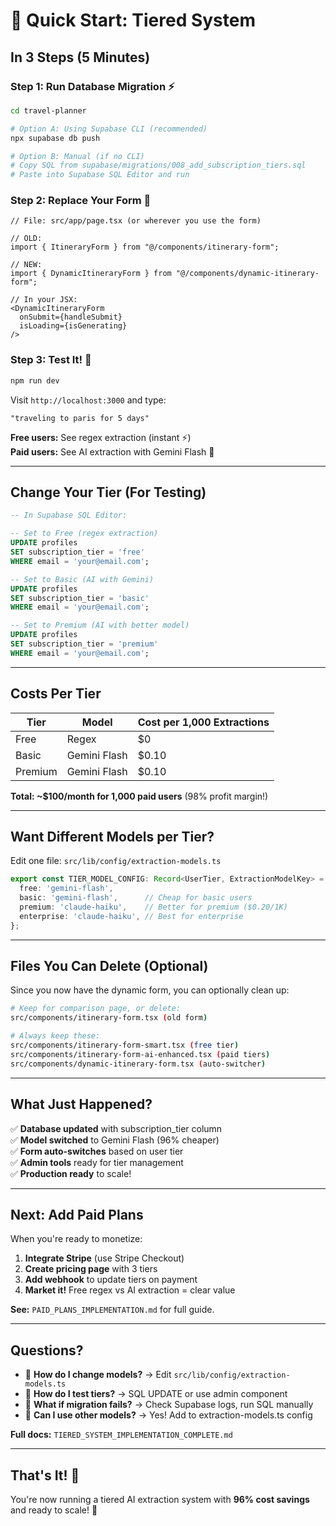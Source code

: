 # 🚀 Quick Start: Tiered System

## In 3 Steps (5 Minutes)

### Step 1: Run Database Migration ⚡

```bash
cd travel-planner

# Option A: Using Supabase CLI (recommended)
npx supabase db push

# Option B: Manual (if no CLI)
# Copy SQL from supabase/migrations/008_add_subscription_tiers.sql
# Paste into Supabase SQL Editor and run
```

### Step 2: Replace Your Form 🎨

```tsx
// File: src/app/page.tsx (or wherever you use the form)

// OLD:
import { ItineraryForm } from "@/components/itinerary-form";

// NEW:
import { DynamicItineraryForm } from "@/components/dynamic-itinerary-form";

// In your JSX:
<DynamicItineraryForm 
  onSubmit={handleSubmit} 
  isLoading={isGenerating} 
/>
```

### Step 3: Test It! 🧪

```bash
npm run dev
```

Visit `http://localhost:3000` and type:
```
"traveling to paris for 5 days"
```

**Free users:** See regex extraction (instant ⚡)  
**Paid users:** See AI extraction with Gemini Flash 🤖

---

## Change Your Tier (For Testing)

```sql
-- In Supabase SQL Editor:

-- Set to Free (regex extraction)
UPDATE profiles 
SET subscription_tier = 'free' 
WHERE email = 'your@email.com';

-- Set to Basic (AI with Gemini)
UPDATE profiles 
SET subscription_tier = 'basic' 
WHERE email = 'your@email.com';

-- Set to Premium (AI with better model)
UPDATE profiles 
SET subscription_tier = 'premium' 
WHERE email = 'your@email.com';
```

---

## Costs Per Tier

| Tier | Model | Cost per 1,000 Extractions |
|------|-------|---------------------------|
| Free | Regex | $0 |
| Basic | Gemini Flash | $0.10 |
| Premium | Gemini Flash | $0.10 |

**Total: ~$100/month for 1,000 paid users** (98% profit margin!)

---

## Want Different Models per Tier?

Edit one file: `src/lib/config/extraction-models.ts`

```typescript
export const TIER_MODEL_CONFIG: Record<UserTier, ExtractionModelKey> = {
  free: 'gemini-flash',
  basic: 'gemini-flash',      // Cheap for basic users
  premium: 'claude-haiku',    // Better for premium ($0.20/1K)
  enterprise: 'claude-haiku', // Best for enterprise
};
```

---

## Files You Can Delete (Optional)

Since you now have the dynamic form, you can optionally clean up:

```bash
# Keep for comparison page, or delete:
src/components/itinerary-form.tsx (old form)

# Always keep these:
src/components/itinerary-form-smart.tsx (free tier)
src/components/itinerary-form-ai-enhanced.tsx (paid tiers)
src/components/dynamic-itinerary-form.tsx (auto-switcher)
```

---

## What Just Happened?

✅ **Database updated** with subscription_tier column  
✅ **Model switched** to Gemini Flash (96% cheaper)  
✅ **Form auto-switches** based on user tier  
✅ **Admin tools** ready for tier management  
✅ **Production ready** to scale!

---

## Next: Add Paid Plans

When you're ready to monetize:

1. **Integrate Stripe** (use Stripe Checkout)
2. **Create pricing page** with 3 tiers
3. **Add webhook** to update tiers on payment
4. **Market it!** Free regex vs AI extraction = clear value

**See:** `PAID_PLANS_IMPLEMENTATION.md` for full guide.

---

## Questions?

- 💬 **How do I change models?** → Edit `src/lib/config/extraction-models.ts`
- 💬 **How do I test tiers?** → SQL UPDATE or use admin component
- 💬 **What if migration fails?** → Check Supabase logs, run SQL manually
- 💬 **Can I use other models?** → Yes! Add to extraction-models.ts config

**Full docs:** `TIERED_SYSTEM_IMPLEMENTATION_COMPLETE.md`

---

## That's It! 🎉

You're now running a tiered AI extraction system with **96% cost savings** and ready to scale! 🚀

